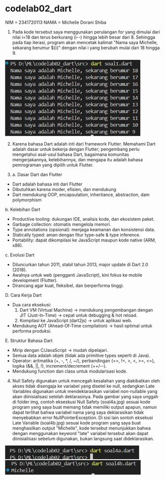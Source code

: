 # codelab02_dart
NIM = 2341720113
NAMA = Michelle Dorani Shiba

1. Pada kode tersebut saya menggunakan perulangan for yang dimulai dari nilai i=18 dan terus berkurang (i--) hingga lebih besar dari 8. Sehingga pada tiap iterasi, program akan mencetak kalimat "Nama saya Michelle, sekarang berumur ${i}" dengan nilai i yang berubah mulai dari 18 hingga 9.

![alt text](img/soal1.jpg?raw=true)

2. Karena bahasa Dart adalah inti dari framework Flutter. Memahami Dart adalah dasar untuk bekerja dengan Flutter; pengembang perlu mengetahui asal-usul bahasa Dart, bagaimana komunitas mengerjakannya, kelebihannya, dan mengapa itu adalah bahasa pemrograman yang dipilih untuk Flutter.

3. a. Dasar Dart dan Flutter
- Dart adalah bahasa inti dari Flutter
- Dibutuhkan karena moder, efisien, dan mendukung
- Dart mendukung OOP, encapsulation, inheritance, abstraction, dam polymorphism

b. Kelebihan Dart
- Productive tooling: dukungan IDE, analisis kode, dan ekosistem paket.
- Garbage collection: otomatis mengelola memori.
- Type annotations (opsional): menjaga keamanan dan konsistensi data.
- Statically typed: aman dengan fitur type-safe & type inference.
- Portability: dapat dikompilasi ke JavaScript maupun kode native (ARM, x86).

c. Evolusi Dart
- Diluncurkan tahun 2011, stabil tahun 2013, major update di Dart 2.0 (2018).
- Awalnya untuk web (pengganti JavaScript), kini fokus ke mobile development (Flutter).
- Dirancang agar kuat, fleksibel, dan berperforma tinggi.

D. Cara Kerja Dart
- Dua cara eksekusi:
  1. Dart VM (Virtual Machine) -> mendukung pengembangan dengan JIT (Just-In-Time) -> cepat untuk debugging & hot reload.
  2. Kompilasi ke JavaScript (dart2js) -> untuk aplikasi web.
- Mendukung AOT (Ahead-Of-Time compilation) → hasil optimal untuk performa produksi.

E. Struktur Bahasa Dart
- Mirip dengan C/JavaScript -> mudah dipelajari.
- Semua data adalah objek (tidak ada primitive types seperti di Java).
- Operator: aritmatika (+, -, *, /, ~/), perbandingan (==, !=, >, <, >=, <=), logika (&&, ||, !), increment/decrement (++/--).
- Mendukung function dan class untuk modularisasi kode.

4. Null Safety digunakan untuk mencegah kesalahan yang diakibatkan oleh akses tidak disengaja ke variabel yang disetel ke null,  sedangkan Late Variables digunakan untuk mendeklarasikan variabel non-nullable yang akan diinisialisasi setelah deklarasinya. Pada gambar yang saya unggah di folder img, contoh ekseskusi Null Safety (soal4a.jpg) sesuai kode program yang saya buat memang tidak memiliki output apapun, namun dapat terlihat bahwa variabel nama yang saya deklarasikan tidak menyebabkan error NullPointerException. Di sisi lain sontoh eksekusi Late Variable (soal4b.jpg) sesuai kode program yang saya buat menghasilkan output "Michelle", kode tersebut menunjukkan bahwa dengan menggunakan keyword "late" variabel tersebut akan dapat diinisialisasi sebelum digunakan, bukan langsung saat dideklarasikan.

![alt text](img/soal4a.jpg?raw=true)
![alt text](img/soal4b.jpg?raw=true)
